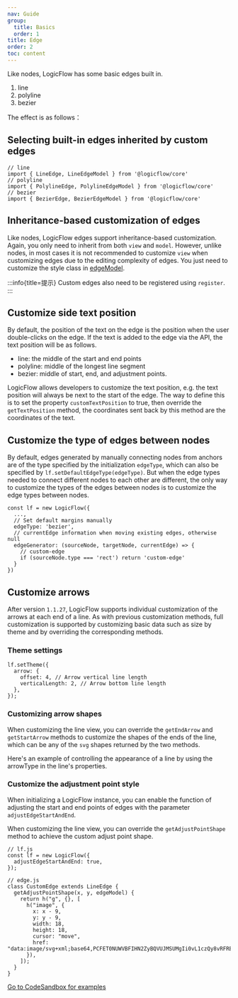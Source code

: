 ```yaml
---
nav: Guide
group:
  title: Basics
  order: 1
title: Edge
order: 2
toc: content
---
```


Like nodes, LogicFlow has some basic edges built in.

1. line
2. polyline
3. bezier

The effect is as follows：

<code id="edge-shapes" src="../../../src/tutorial/basic/edge/shapes"></code>

## Selecting built-in edges inherited by custom edges

```tsx | pure
// line
import { LineEdge, LineEdgeModel } from '@logicflow/core'
// polyline
import { PolylineEdge, PolylineEdgeModel } from '@logicflow/core'
// bezier
import { BezierEdge, BezierEdgeModel } from '@logicflow/core'
```

## Inheritance-based customization of edges

Like nodes, LogicFlow edges support inheritance-based customization. Again, you only need to inherit
from both `view` and `model`.
However, unlike nodes, in most cases it is not recommended to customize `view` when customizing
edges due to the editing complexity of edges.
You just need to customize the style class in [edgeModel](../../api/edgeModel.en.md).

<code id="edge-custom" src="../../../src/tutorial/basic/edge/custom"></code>

:::info{title=提示}
Custom edges also need to be registered using `register`.
:::

## Customize side text position

By default, the position of the text on the edge is the position when the user double-clicks on the
edge. If the text is added to the edge via the API, the text position will be as follows.

- line: the middle of the start and end points
- polyline: middle of the longest line segment
- bezier: middle of start, end, and adjustment points.

LogicFlow allows developers to customize the text position, e.g. the text position will always be
next to the start of the edge. The way to define this is to set the property `customTextPosition` to
true, then override the `getTextPosition` method, the coordinates sent back by this method are the
coordinates of the text.

<code id="edge-text" src="../../../src/tutorial/basic/edge/textPosition"></code>

## Customize the type of edges between nodes

By default, edges generated by manually connecting nodes from anchors are of the type specified by
the initialization `edgeType`, which can also be specified by `lf.setDefaultEdgeType(edgeType)`. But
when the edge types needed to connect different nodes to each other are different, the only way to
customize the types of the edges between nodes is to customize the edge types between nodes.

```tsx | pure
const lf = new LogicFlow({
  ...,
  // Set default margins manually
  edgeType: 'bezier',
  // currentEdge information when moving existing edges, otherwise null
  edgeGenerator: (sourceNode, targetNode, currentEdge) => {
    // custom-edge
    if (sourceNode.type === 'rect') return 'custom-edge'
  }
})

```

## Customize arrows

After version `1.1.27`, LogicFlow supports individual customization of the arrows at each end of a
line. As with previous customization methods, full customization is supported by customizing basic
data such as size by theme and by overriding the corresponding methods.

### Theme settings

```tsx | pure
lf.setTheme({
  arrow: {
    offset: 4, // Arrow vertical line length
    verticalLength: 2, // Arrow bottom line length
  },
});
```

### Customizing arrow shapes

When customizing the line view, you can override the `getEndArrow` and `getStartArrow` methods to
customize the shapes of the ends of the line, which can be any of the `svg` shapes returned by the
two methods.

Here's an example of controlling the appearance of a line by using the arrowType in the line's
properties.

<code id="custom-arrow" src="../../../src/tutorial/basic/edge/arrow"></code>

### Customize the adjustment point style

When initializing a LogicFlow instance, you can enable the function of adjusting the start and end
points of edges with the parameter `adjustEdgeStartAndEnd`.

When customizing the line view, you can override the `getAdjustPointShape` method to achieve the
custom adjust point shape.

```tsx | pure
// lf.js
const lf = new LogicFlow({
  adjustEdgeStartAndEnd: true,
});

// edge.js
class CustomEdge extends LineEdge {
  getAdjustPointShape(x, y, edgeModel) {
    return h("g", {}, [
      h("image", {
        x: x - 9,
        y: y - 9,
        width: 18,
        height: 18,
        cursor: "move",
        href: "data:image/svg+xml;base64,PCFET0NUWVBFIHN2ZyBQVUJMSUMgIi0vL1czQy8vRFREIFNWRyAxLjEvL0VOIiAiaHR0cDovL3d3dy53My5vcmcvR3JhcGhpY3MvU1ZHLzEuMS9EVEQvc3ZnMTEuZHRkIj48c3ZnIHhtbG5zPSJodHRwOi8vd3d3LnczLm9yZy8yMDAwL3N2ZyIgeG1sbnM6eGxpbms9Imh0dHA6Ly93d3cudzMub3JnLzE5OTkveGxpbmsiIHdpZHRoPSIyMnB4IiBoZWlnaHQ9IjIycHgiIHZlcnNpb249IjEuMSI+PGNpcmNsZSBjeD0iMTEiIGN5PSIxMSIgcj0iNyIgc3Ryb2tlPSIjZmZmIiBmaWxsPSIjMjliNmYyIi8+PGNpcmNsZSBjeD0iMTEiIGN5PSIxMSIgcj0iMyIgc3Ryb2tlPSIjZmZmIiBmaWxsPSJ0cmFuc3BhcmVudCIvPjwvc3ZnPg==",
      }),
    ]);
  }
}
```

<a href="https://codesandbox.io/embed/logicflow026-edgeanimation-forked-fdg3v0?fontsize=14&hidenavigation=1&theme=dark" target="_blank">
Go to CodeSandbox for examples</a>

